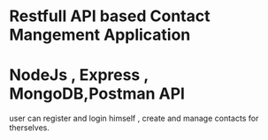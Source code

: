 # Restfull API based Contact Mangement Application
# NodeJs , Express , MongoDB,Postman API
user can register and login himself , create and  manage  contacts for therselves.
